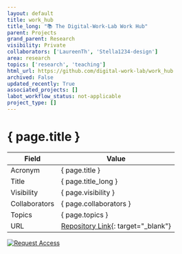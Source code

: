 ```yaml
---
layout: default
title: work_hub
title_long: "📚 The Digital-Work-Lab Work Hub"
parent: Projects
grand_parent: Research
visibility: Private
collaborators: ['LaureenTh', 'Stella1234-design']
area: research
topics: ['research', 'teaching']
html_url: https://github.com/digital-work-lab/work_hub
archived: False
updated_recently: True
associated_projects: []
labot_workflow_status: not-applicable
project_type: []
---
```


# { page.title }

Field               | Value
------------------- | ----------------------------------
Acronym             | { page.title }
Title               | { page.title_long }
Visibility          | { page.visibility }
Collaborators       | { page.collaborators }
Topics              | { page.topics }
URL                 | [Repository Link](https://github.com/digital-work-lab/work_hub){: target="_blank"}

[![Request Access](https://img.shields.io/badge/Request-Access-blue?style=for-the-badge)](https://github.com/digital-work-lab/work_hub/issues/new?assignees=geritwagner&labels=access+request&template=request-repo-access.md&title=%5BAccess+Request%5D+Request+for+access+to+repository)

